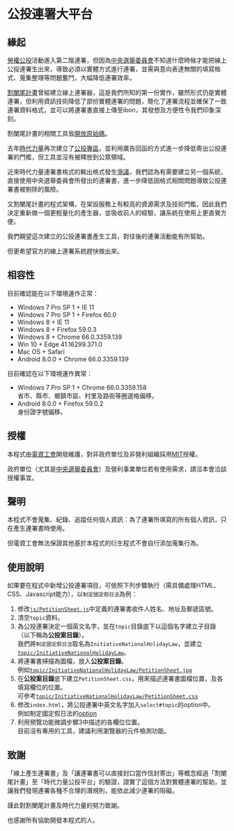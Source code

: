# 公投連署大平台

## 緣起
[勞權公投](https://www.facebook.com/permalink.php?story_fbid=1969812579715740&id=1907997019230630)活動進入第二階連署，但因為[中央選舉委員會](https://www.cec.gov.tw/)不知道什麼時候才能把線上公投連署生出來，導致必須以實體方式進行連署，並需與意向表達無關的填寫格式、蒐集整理等問題奮鬥，大幅降低連署效率。


[割闌尾計畫](http://appy.tw/)曾經建立線上連署器，這是我們所知的第一份實作，雖然形式仍是實體連署，但利用資訊技術降低了部份實體連署的問題，簡化了連署流程並確保了一致連署資料格式，並可以將連署書直接上傳至ibon，其發想及方便性令我們印象深刻。

割闌尾計畫的相關工具皆[開放原始碼](https://github.com/appy-tw)。

去年[時代力量](https://www.newpowerparty.tw/)再次建立了[公投專區](https://referendum.npp.vote/)，並利用廣告回函的方式進一步降低寄出公投連署的門檻，但工具並沒有被釋放到公眾領域。


近來時代力量連署書格式的輸出格式發生[爭議](https://www.facebook.com/huimin1972/posts/10204575696108346)，我們認為有需要建立另一個系統，直接使用中央選舉委員會所發出的連署書，進一步降低因格式相關問題導致公投連署書被剔除的風險。

又割闌尾計畫的程式架構，在架設服務上有較高的資源需求及技術門檻，因此我們決定重新做一個更輕量化的產生器，並吸收前人的經驗，讓系統在使用上更直覺方便。


我們期望這次建立的公投連署書產生工具，對往後的連署活動能有所幫助。


但更希望官方的線上連署系統趕快做出來。

## 相容性
目前確認能在以下環境運作正常：
- Windows 7 Pro SP 1 + IE 11
- Windows 7 Pro SP 1 + Firefox 60.0
- Windows 8 + IE 11
- Windows 8 + Firefox 59.0.3
- Windows 8 + Chrome 66.0.3359.139
- Win 10 + Edge 41.16299.371.0
- Mac OS + Safari
- Android 8.0.0 + Chrome 66.0.3359.139

目前確認在以下環境運作異常：
- Windows 7 Pro SP 1 + Chrome 66.0.3359.158  
省市、縣市、鄉鎮市區、村里及路街等圈選格偏移。
- Android 8.0.0 + Firefox 59.0.2  
身份證字號偏移。

## 授權
本程式由[電資工會](http://www.tueeit.org.tw/)開發維護，對非政府單位及非營利組織採用[MIT](https://github.com/tueeit/TaiwanPlebiscitePetitionSheetGenerator/blob/master/LICENSE)授權。

政府單位（尤其是[中央選舉委員會](https://www.cec.gov.tw/)）及營利事業單位若有使用需求，請洽本會洽談授權事宜。

## 聲明
本程式不會蒐集、紀錄、追蹤任何個人資訊：為了連署所填寫的所有個人資訊，只在產生連署書時使用。

但電資工會無法保證其他基於本程式的衍生程式不會自行添加蒐集行為。

## 使用說明
如果要在程式中新增公投連署項目，可依照下列步驟執行（需具備處理HTML、CSS、Javascript能力），以`制定國定假日法`為例：
1. 修改[`js/PetitionSheet.js`](https://github.com/tueeit/TaiwanPlebiscitePetitionSheetGenerator/blob/master/js/PetitionSheet.js#L294)中定義的連署書收件人姓名、地址及郵遞區號。
2. 清空`topic`資料。
3. 為公投連署決定一個英文名字，並在`topic`目錄底下以這個名字建立子目錄（以下稱為**公投案目錄**）。  
我們將`制定國定假日法`取名為`InitiativeNationalHolidayLaw`，並建立[`topic/InitiativeNationalHolidayLaw`](https://github.com/tueeit/TaiwanPlebiscitePetitionSheetGenerator/tree/master/topic/InitiativeNationalHolidayLaw)。
4. 將連署書掃描為圖檔，放入**公投案目錄**。  
例如[`topic/InitiativeNationalHolidayLaw/PetitionSheet.jpg`](https://github.com/tueeit/TaiwanPlebiscitePetitionSheetGenerator/blob/master/topic/InitiativeNationalHolidayLaw/PetitionSheet.jpg)
5. 在**公投案目錄**底下建立`PetitionSheet.css`，用來描述連署書圖檔位置，及各填寫欄位的位置。  
可參考[`topic/InitiativeNationalHolidayLaw/PetitionSheet.css`](https://github.com/tueeit/TaiwanPlebiscitePetitionSheetGenerator/blob/master/topic/InitiativeNationalHolidayLaw/PetitionSheet.css)
6. 修改`index.html`，將公投連署中英文名字加入`select#topic`的option中。  
例如制定國定假日法的[option](https://github.com/tueeit/TaiwanPlebiscitePetitionSheetGenerator/blob/master/index.html#L67)
7. 利用預覽功能微調步驟3中描述的各欄位位置。  
目前沒有專用的工具，建議利用瀏覽器的元件檢測功能。

## 致謝
「線上產生連署書」及「讓連署書可以直接封口當作信封寄出」等概念經過「割闌尾計畫」至「時代力量公投平台」的驗證，證實了這個方法對實體連署的幫助，並讓我們發現連署各種不合理的潛規則，能依此減少連署的阻礙。

謹此對割闌尾計畫及時代力量的努力致謝。

也感謝所有協助開發本程式的人。
